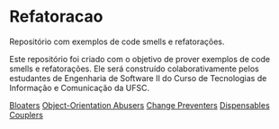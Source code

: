 # Refatoracao
Repositório com exemplos de code smells e refatorações.

Este repositório foi criado com o objetivo de prover exemplos de code smells e refatorações. 
Ele será construído colaborativamente pelos estudantes de Engenharia de Software II do Curso de Tecnologias de Informação e Comunicação da UFSC.

[Bloaters](https://github.com/andreabord/refatoracao/wiki/Bloaters)
[Object-Orientation Abusers](https://github.com/andreabord/refatoracao/wiki/Bloaters)
[Change Preventers](https://github.com/andreabord/refatoracao/wiki/Bloaters)
[Dispensables](https://github.com/andreabord/refatoracao/wiki/Bloaters)
[Couplers](https://github.com/andreabord/refatoracao/wiki/Bloaters)
